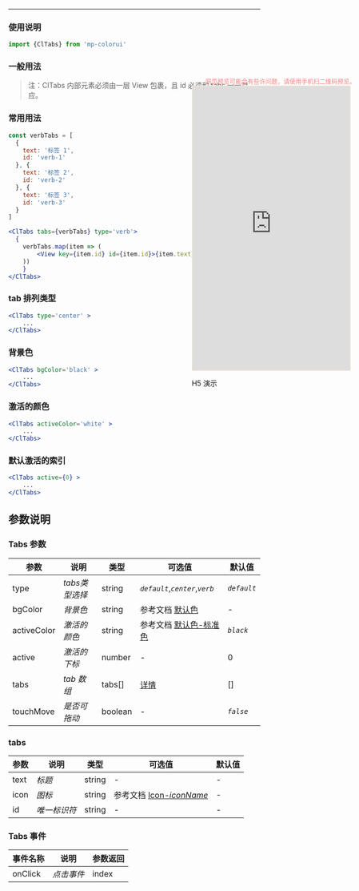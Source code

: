 ****

### 使用说明

```jsx
import {ClTabs} from 'mp-colorui'
```



### 一般用法

> 注：ClTabs 内部元素必须由一层 View 包裹，且 id 必须和 tabs 一一对应。

### 常用用法

```jsx
const verbTabs = [
  {
    text: '标签 1',
    id: 'verb-1'
  }, {
    text: '标签 2',
    id: 'verb-2'
  }, {
    text: '标签 3',
    id: 'verb-3'
  }
]

<ClTabs tabs={verbTabs} type='verb'>
  {
    verbTabs.map(item => (
    	<View key={item.id} id={item.id}>{item.text}</View>
    ))
	}
</ClTabs>
```



### tab 排列类型

```jsx
<ClTabs type='center' >
	...
</ClTabs>
```

### 背景色

```jsx
<ClTabs bgColor='black' >
	...
</ClTabs>
```

### 激活的颜色

```jsx
<ClTabs activeColor='white' >
	...
</ClTabs>
```

### 默认激活的索引

```jsx
<ClTabs active={0} >
	...
</ClTabs>
```





## 参数说明

### Tabs 参数

| 参数        | 说明           | 类型    | 可选值                                          | 默认值      |
| ----------- | -------------- | ------- | ----------------------------------------------- | ----------- |
| type        | *tabs类型选择* | string  | *`default`*,*`center`*,*`verb`*                 | *`default`* |
| bgColor     | *背景色*       | string  | 参考文档 [默认色](/home/color)                  | -           |
| activeColor | *激活的颜色*   | string  | 参考文档 [默认色-标准色](/home/color?id=标准色) | *`black`*   |
| active      | *激活的下标*   | number  | -                                               | 0           |
| tabs        | *tab 数组*     | tabs[]  | [详情](/navigate/tabs?id=tabs)                  | []          |
| touchMove   | *是否可拖动*   | boolean | -                                               | *`false`*   |



### tabs

| 参数 | 说明         | 类型   | 可选值                                             | 默认值 |
| ---- | ------------ | ------ | -------------------------------------------------- | ------ |
| text | *标题*       | string | -                                                  | -      |
| icon | *图标*       | string | 参考文档 [Icon-*iconName*](/base/icon?id=iconname) | -      |
| id   | *唯一标识符* | string | -                                                  | -      |



### Tabs 事件

| 事件名称 | 说明       | 参数返回 |
| -------- | ---------- | -------- |
| onClick  | *点击事件* | index    |


<div style="position: fixed; right:10px; top: 5%">
<div style="width: 355px; display: flex; flex-wrap: wrap; justify-content: center; align-items: center; font-size: 12px; color: lightcoral">网页预览可能会有些许问题，请使用手机扫二维码预览。</div>
<iframe style="border: 1px solid antiquewhite" src="https://yinliangdream.github.io/mp-colorui-h5-demo/#/pages/components/tabs/index" height="568" width="316"></iframe>
<div>
		<p>H5 演示</p>
		<div id='qrcode'></div>
	</div>
</div>

<script>
	new Vue({
		el: '#main',
		mounted() {
			setTimeout(() => {
				const id = document.getElementById("qrcode");
				new QRCode(id, {
					text: "https://yinliangdream.github.io/mp-colorui-h5-demo/#/pages/components/tabs/index",
					width: 128,
					height: 128,
					colorDark : "#000000",
					colorLight : "#ffffff",
					correctLevel : QRCode.CorrectLevel.H
				});
			});
		}
	})
</script>
